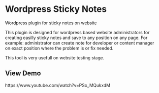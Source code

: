 Wordpress Sticky Notes
================

Wordpress plugin for sticky notes on website

This plugin is designed for wordpress based website administrators for creating easilly sticky notes and save to any 
position on any page. For example: administrator can create note for developer or content manager on exact position
where the problem is or fix needed.

This tool is very usefull on website testing stage.


<h2>View Demo</h2>
https://www.youtube.com/watch?v=PSo_MQukxdM

